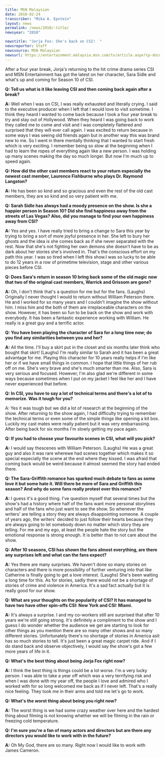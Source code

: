```yaml
---
title: MSN Malaysian
date: 2010-02-24
transcriber: "Mika A. Epstein"
layout: news
permalink: /news/2010/:title/
newsyear: "2010"

newstitle: "Jorja Fox: She's back on CSI!  "
newsreporter: Staff
newssource: MSN Malaysian
newsurl: https://entertainment.malaysia.msn.com/tv/article.aspx?cp-documentid=3904920
---
```


After a four year break, Jorja's returning to the hit crime drama series CSI and MSN Entertainment has got the latest on her character, Sara Sidle and what's up and coming for Season 10 of CSI.

**Q: Tell us what is it like leaving CSI and then coming back again after a break?**

**A:** Well when I was on CSI, I was really exhausted and literally crying. I said to the executive producer when I left that I would love to visit sometime. I think they heard I wanted to come back because I took a four year break to try and stay out of Hollywood. When they heard I was going back to work they called me to come and visit and I was completely flattered and surprised that they will ever call again. I was excited to return because in some ways I was seeing old friends again but in another way this was brand new to me. So I went in there mentally thinking that I wanted to start fresh which is very exciting. I remember being so slow at the beginning when I had to learn the ropes of everything again like a new person. I was holding up many scenes making the day so much longer. But now I'm much up to speed again.

**Q: How did the other cast members react to your return especially the newest cast member, Laurence Fishburne who plays Dr. Raymond Langston?**

**A:** He has been so kind and so gracious and even the rest of the old cast members, they are so kind and so very patient with me.

**Q: Sarah Sidle has always had a moody presence on the show. Is she a happier person in Season 10? Did she find happiness away from the streets of Las Vegas? Also, did you manage to find your own happiness away from CSI?**

**A:** Yes and yes. I have really tried to bring a change to Sara this year by trying to bring a sort of more joyful presence in her. She left to bury her ghosts and the idea is she comes back as if she never separated with the rest. Now that she's not fighting her own demons she doesn't have to be as dark about her stories she's involved in. That's the conscious effort on my path this year. I was so tired when I left this show.I was so lucky to be able to do 12 years in a row of primetime television, stage and other various pieces before CSI.

**Q: Does Sara's return in season 10 bring back some of the old magic now that two of the original cast members, Warrick and Grissom are gone?**

**A:** Oh, I don't think that's a question for me but for the fans. (Laughs) Originally I never thought I would to return without William Peterson there. He and I worked for so many years and I couldn't imagine the show without him. I miss him and the both of them are irreplaceable characters on the show. However, it has been so fun to be back on the show and work with everybody. It has been a fantastic experience working with William. He really is a great guy and a terrific actor.

**Q: You have been playing the character of Sara for a long time now; do you find any similarities between you and her?**

**A:** All the time. I'll buy a skirt put in the closet and six months later think who bought that skirt! (Laughs) I'm really similar to Sarah and it has been a great advantage for me. Playing this character for 10 years really helps if I'm like her or if we have small things in common. I hope that little things of her rub off on me. She's very brave and she's much smarter than me. Also, Sara is very serious and focused. However, I'm also glad we're different in some ways because sometimes when I put on my jacket I feel like her and I have never experienced that before.

**Q: In CSI, you have to say a lot of technical terms and there's a lot of to memorize. Was it tough for you?**

A: Yes it was tough but we did a lot of research at the beginning of the show. After returning to the show again, I had difficulty trying to remember the technical terms or even some of the simple things like opening a kit box. Luckily my cast mates were really patient but it was very embarrassing. After being back for six months I'm slowly getting my pace again.

**Q: If you had to choose your favourite scenes in CSI, what will you pick?**

**A:** I would say thescenes with William Peterson. (Laughs) He was a great guy and also it was rare wherewe had scenes together which makes it so special especially the scene at the end where they kissed. I was afraid that coming back would be weird because it almost seemed the story had ended there.

**Q: The Sara-Griffith romance has sparked much debate to fans as some love it but some hate it. Will there be more of Sara and Griffith this season? And why do some fans really protest over this romance?**

**A:** I guess it's a good thing. I've question myself that several times but the show's had a history where half of the fans want more personal storylines and half of the fans who just want to see the show. So whenever the writers' are telling a story they are always disappointing someone. A couple of years ago, the writers' decided to just follow their hearts because they are always going to let somebody down no matter which story they are telling. For me and my ego, at least the people hate the story but the emotional response is strong enough. It is better than to not care about the show.

**Q: After 10 seasons, CSI has shown the fans almost everything, are there any surprises left and what can the fans expect?**

**A:** Yes there are many surprises. We haven't done so many stories on characters and there is more possibility of further venturing into that like Catherine is finally going to get a love interest. (Laughs) She's been waiting a long time for this. As for stories, sadly there would not be a shortage of stories of crime and violence in America. It's a sad fact actually but it is really good for our show.

**Q: What are your thoughts on the popularity of CSI? It has managed to have two have other spin-offs CSI: New York and CSI: Miami.**

**A:** It's always a surprise. I and my co-workers still are surprised that after 10 years we're still going strong. It's definitely a compliment to the show and I guess I do wonder whether the audience we get are starting to look for other things as you mention there are so many other shows and so many different stories. Unfortunately there's no shortage of stories in America asit has so much stories to tell. It's just been a great magic carpet ride. And if I do stand back and observe objectively, I would say the show's got a few more years of life in it.

**Q: What's the best thing about being Jorja Fox right now?**

**A:** I think the best thing is things could be a lot worse. I'm a very lucky person. I was able to take a year off which was a very terrifying risk and when I was done with my year off, the people I love and admired who I worked with for so long welcomed me back as if I never left. That's a really nice feeling. They took me in their arms and told me let's go to work.

**Q: What's the worst thing about being you right now?**

**A:** The worst thing is we had some crazy weather over here and the hardest thing about filming is not knowing whether we will be filming in the rain or freezing cold temperature.

**Q: I'm sure you're a fan of many actors and directors but are there any directors you would like to work with in the future?**

**A:** Oh My God, there are so many. Right now I would like to work with James Cameron.
